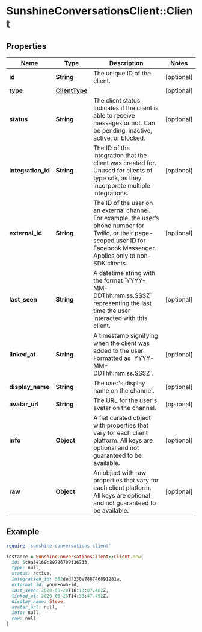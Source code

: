 # SunshineConversationsClient::Client

## Properties

| Name | Type | Description | Notes |
| ---- | ---- | ----------- | ----- |
| **id** | **String** | The unique ID of the client. | [optional] |
| **type** | [**ClientType**](ClientType.md) |  | [optional] |
| **status** | **String** | The client status. Indicates if the client is able to receive messages or not. Can be pending, inactive, active, or blocked. | [optional] |
| **integration_id** | **String** | The ID of the integration that the client was created for. Unused for clients of type sdk, as they incorporate multiple integrations. | [optional] |
| **external_id** | **String** | The ID of the user on an external channel. For example, the user’s phone number for Twilio, or their page-scoped user ID for Facebook Messenger. Applies only to non-SDK clients. | [optional] |
| **last_seen** | **String** | A datetime string with the format &#x60;YYYY-MM-DDThh:mm:ss.SSSZ&#x60; representing the last time the user interacted with this client. | [optional] |
| **linked_at** | **String** | A timestamp signifying when the client was added to the user. Formatted as &#x60;YYYY-MM-DDThh:mm:ss.SSSZ&#x60;. | [optional] |
| **display_name** | **String** | The user&#39;s display name on the channel. | [optional] |
| **avatar_url** | **String** | The URL for the user&#39;s avatar on the channel. | [optional] |
| **info** | **Object** | A flat curated object with properties that vary for each client platform. All keys are optional and not guaranteed to be available. | [optional] |
| **raw** | **Object** | An object with raw properties that vary for each client platform. All keys are optional and not guaranteed to be available. | [optional] |

## Example

```ruby
require 'sunshine-conversations-client'

instance = SunshineConversationsClient::Client.new(
  id: 5c9a34160c89726709136733,
  type: null,
  status: active,
  integration_id: 582dedf230e788746891281a,
  external_id: your-own-id,
  last_seen: 2020-08-20T16:13:07.462Z,
  linked_at: 2020-06-23T14:33:47.492Z,
  display_name: Steve,
  avatar_url: null,
  info: null,
  raw: null
)
```

